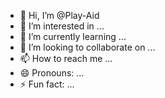 - 👋 Hi, I’m @Play-Aid
- 👀 I’m interested in ...
- 🌱 I’m currently learning ...
- 💞️ I’m looking to collaborate on ...
- 📫 How to reach me ...
- 😄 Pronouns: ...
- ⚡ Fun fact: ...

<!---
Play-Aid/Play-Aid is a ✨ special ✨ repository because its `README.md` (this file) appears on your GitHub profile.
You can click the Preview link to take a look at your changes.
--->
